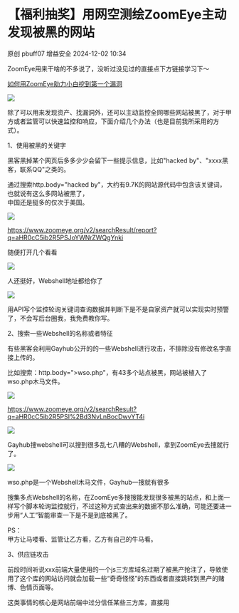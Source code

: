 #  【福利抽奖】用网空测绘ZoomEye主动发现被黑的网站   
原创 pbuff07  增益安全   2024-12-02 10:34  
  
ZoomEye用来干啥的不多说了，没听过没见过的直接点下方链接学习下～  
  
[如何用ZoomEye助力小白挖到第一个漏洞](https://mp.weixin.qq.com/s?__biz=MzI3ODk3ODE2OA==&mid=2247484285&idx=1&sn=3aaac48d48a2e19a2a202642feee0607&scene=21#wechat_redirect)  
  
  
![](https://mmbiz.qpic.cn/mmbiz_png/GfgZiaPCOARA1CNUQ1WQmMg7HLyOkYWtaZQ7HLACNZibFlJYbKaI7TZF5ZUUzwQKmicJMg3raHkU29WvnzlC42F6w/640?wx_fmt=png&from=appmsg "")  
  
  
除了可以用来发现资产、找漏洞外，还可以主动监控全网哪些网站被黑了，对于甲方或者监管可以快速监控和响应，下面介绍几个办法（也是目前我所采用的方式）。  
  
1、使用被黑的关键字  
  
黑客黑掉某个网页后多多少少会留下一些提示信息，比如"hacked by"、"xxxx黑客，联系QQ"之类的。  
  
通过搜索http.body="hacked by"，大约有9.7K的网站源代码中包含该关键词，也就说有这么多网站被黑了，  
中国还是挺多的仅次于美国。  
  
![](https://mmbiz.qpic.cn/mmbiz_png/GfgZiaPCOARA1CNUQ1WQmMg7HLyOkYWta6dicFRcycAMoFIOhZldSZjb92hsJA75I8LcupHBxPoXvSOWOdEsVicyQ/640?wx_fmt=png&from=appmsg "")  
  
https://www.zoomeye.org/v2/searchResult/report?q=aHR0cC5ib2R5PSJoYWNrZWQgYnki  
  
随便打开几个看看  
  
![](https://mmbiz.qpic.cn/mmbiz_png/GfgZiaPCOARA1CNUQ1WQmMg7HLyOkYWtawK8vKMN9nKmgTywxc4havnXvUiashy1J7hGnIs6b5zReeK0RSZ9CQaA/640?wx_fmt=png&from=appmsg "")  
  
人还挺好，Webshell地址都给你了  
  
![](https://mmbiz.qpic.cn/mmbiz_png/GfgZiaPCOARA1CNUQ1WQmMg7HLyOkYWtaVyBEnsVPT0mvCekmDcfHY9pCfoVVv6lwrdYN8D0KokqvwdMKfrtlpg/640?wx_fmt=png&from=appmsg "")  
  
用API写个监控轮询关键词查询数据并判断下是不是自家资产就可以实现实时预警了，不会写后台圈我，我免费教你写。  
  
2、搜索一些Webshell的名称或者特征  
  
有些黑客会利用Gayhub公开的的一些Webshell进行攻击，不排除没有修改名字直接上传的。  
  
比如搜索：http.body=">wso.php</a>"，有43多个站点被黑，网站被植入了wso.php木马文件。  
  
![](https://mmbiz.qpic.cn/mmbiz_png/GfgZiaPCOARA1CNUQ1WQmMg7HLyOkYWtaCXQyVC7yVSKCmsY0KHZ2ic9Gl5P5FfAtYmA3DdfVnZfVaReVaF7MZXA/640?wx_fmt=png&from=appmsg "")  
  
https://www.zoomeye.org/v2/searchResult?q=aHR0cC5ib2R5PSI%2Bd3NvLnBocDwvYT4i  
  
![](https://mmbiz.qpic.cn/mmbiz_png/GfgZiaPCOARA1CNUQ1WQmMg7HLyOkYWtav141cjOyFlS8eicwiblguj24Vrb3F9x517ZGS7fv8aD3uKSbPsqW09Rw/640?wx_fmt=png&from=appmsg "")  
  
Gayhub搜webshell可以搜到很多乱七八糟的Webshell，拿到ZoomEye去搜就行了。  
  
![](https://mmbiz.qpic.cn/mmbiz_png/GfgZiaPCOARA1CNUQ1WQmMg7HLyOkYWtaCRnjy94ctA3kiaRtibibqXJdXsbibiblib9FqKCrPbRs5w3FQIcBFAd3zu9Q/640?wx_fmt=png&from=appmsg "")  
  
wso.php是一个Webshell木马文件，Gayhub一搜就有很多  
  
搜集多点Webshell的名称，在ZoomEye多搜搜能发现很多被黑的站点，和上面一样写个脚本轮询监控就行，不过这种方式查出来的数据不那么准确，可能还要进一步用“人工”智能审查一下是不是到底被黑了。  
  
PS：  
甲方让马喽看、监管让乙方看，乙方有自己的牛马看。  
  
3、供应链攻击  
  
前段时间听说xxx前端大量使用的一个js三方库域名过期了被黑产抢注了，导致使用了这个库的网站访问就会加载一些“奇奇怪怪”的东西或者直接跳转到黑产的赌博、色情页面等。  
  
这类事情的核心是网站前端中过分信任某些三方库，直接用<script>标签引用外部链接，一旦这些三方库出现任何问题，这些网站都跟着遭殃，俗称供应链打击。  
  
举个例子：你有一个网站，你想给你的网站添加一些前端功能，然后照着网上的一些教程用<script>标签直接引入了一个用得挺多三方库。（  
PS：这么多人用质量应该没问题吧？）  
```
<script src="https://cdn.xxxx.net/3.0.83/shCore.min.js"></script>
```  
  
突然有一天，  
https://cdn.xxxx.net被恶意的人控制了，往  
shCore.min.js代码中注入了一些“黑客”内容（恶意跳转、弹窗、窃取数据等）。即使你的网站很安全，但是由于你引入了有恶意内容的三方链接用户访问会自动加载，变向等于你的站点被黑客控制了。  
  
这不是开玩笑，2023年的时候BootCDN就遭遇过投毒，至于影响了多少网站直接看下面ZoomEye测绘数据吧。  
  
![](https://mmbiz.qpic.cn/mmbiz_png/GfgZiaPCOARA1CNUQ1WQmMg7HLyOkYWtae2glpY8AzE4WIEn2HS1LiaEGqLfhkP1dzb6Z2qcoRgrM8w5IbbniaaOQ/640?wx_fmt=png&from=appmsg "")  
  
![](https://mmbiz.qpic.cn/mmbiz_png/GfgZiaPCOARA1CNUQ1WQmMg7HLyOkYWta2cazutA3euhwtMZQAUw9DGgrGGWPfxrsvGC1vxZlEQicTU9cqFTc7sA/640?wx_fmt=png&from=appmsg "")  
  
对这类被黑事件的监控没法立刻看到效果，只有不断收集供应链应用的特征并持续监控，才能在出现安全问题的时候立刻响应。换个方向思考，这何尝不是一种收敛攻击面的方法呢？  
  
欢迎和我探讨更多内容！  
  
凡是关注了“增益安全”的粉丝可点击下方链接免费参与抽奖，奖品是ZoomEye鼠标垫一张（大）。  
  
  
